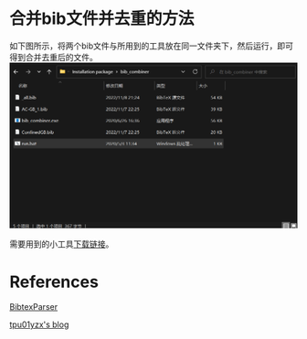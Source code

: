 # 合并bib文件并去重的方法

如下图所示，将两个bib文件与所用到的工具放在同一文件夹下，然后运行，即可得到合并去重后的文件。
 ![image-202206070101](bib.png)

需要用到的小工具[下载链接](https://tpu01yzx.me/share/bib_combiner.zip)。


# References

[BibtexParser](https://github.com/tpu01yzx/BibtexParser)

[tpu01yzx's blog](https://tpu01yzx.me/p/1004)



<!--more-->

